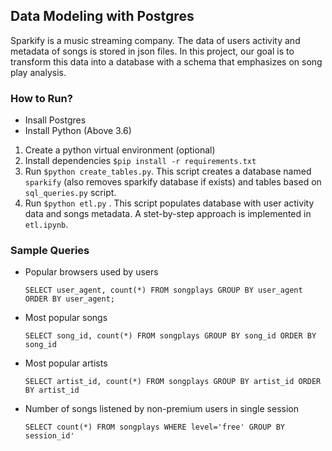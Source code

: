 ## Data Modeling with Postgres

Sparkify is a music streaming company. The data of users activity and metadata of songs is stored in json files. In this project, our goal is to transform this data into a database with a schema that emphasizes on song play analysis.

### How to Run?

- Insall Postgres
- Install Python (Above 3.6)

1. Create a python virtual environment (optional)
2. Install dependencies `$pip install -r requirements.txt`
3. Run `$python create_tables.py`. This script creates a database named `sparkify` (also removes sparkify database if exists) and tables based on `sql_queries.py` script.
4. Run `$python etl.py` . This script populates database with user activity data and songs metadata. A stet-by-step approach is implemented in `etl.ipynb`.

### Sample Queries

- Popular browsers used by users

  `SELECT user_agent, count(*) FROM songplays GROUP BY user_agent ORDER BY user_agent;`

- Most popular songs

  `SELECT song_id, count(*) FROM songplays GROUP BY song_id ORDER BY song_id`

- Most popular artists

  `SELECT artist_id, count(*) FROM songplays GROUP BY artist_id ORDER BY artist_id`

- Number of songs listened by non-premium users in single session

  `SELECT count(*) FROM songplays WHERE level='free' GROUP BY session_id'`
